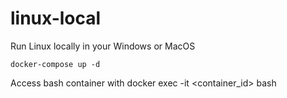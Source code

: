 # linux-local

Run Linux locally in your Windows or MacOS

```
docker-compose up -d
```

Access bash container with docker exec -it <container_id> bash
